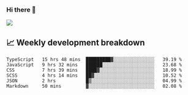 ### Hi there 👋
<img align="center" src="https://github-readme-stats.vercel.app/api?username=Tumao727&show_icons=true&hide_title=true&theme=dracula" />


## 📈 Weekly development breakdown
<!--START_SECTION:waka-->

```text
TypeScript   15 hrs 48 mins  █████████▓░░░░░░░░░░░░░░░   39.19 %
JavaScript   9 hrs 32 mins   ██████░░░░░░░░░░░░░░░░░░░   23.68 %
CSS          7 hrs 39 mins   ████▓░░░░░░░░░░░░░░░░░░░░   18.99 %
SCSS         4 hrs 14 mins   ██▓░░░░░░░░░░░░░░░░░░░░░░   10.52 %
JSON         2 hrs           █▒░░░░░░░░░░░░░░░░░░░░░░░   04.99 %
Markdown     50 mins         ▓░░░░░░░░░░░░░░░░░░░░░░░░   02.08 %
```

<!--END_SECTION:waka-->